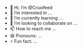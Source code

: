 - 👋 Hi, I’m @Cruxifeed
- 👀 I’m interested in ...
- 🌱 I’m currently learning ...
- 💞️ I’m looking to collaborate on ...
- 📫 How to reach me ...
- 😄 Pronouns: ...
- ⚡ Fun fact: ...

<!---
Cruxifeed/Cruxifeed is a ✨ special ✨ repository because its `README.md` (this file) appears on your GitHub profile.
You can click the Preview link to take a look at your changes.
--->
